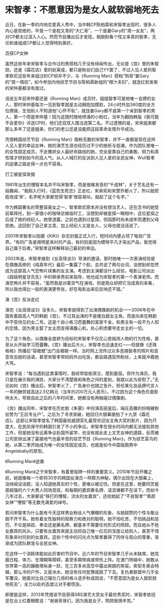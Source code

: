 # 宋智孝：不愿意因为是女人就软弱地死去

近日，在新一季的内地恋爱真人秀中，当中韩CP陈柏霖和宋智孝出现时，很多人内心是拒绝的，毕竟一个是程又青的“大仁哥”，一个是姜Gary的“周一女友”，两对CP都太过深入人心。然而节目播出后才发现，相貌耐看个性又率真的智孝，无论和谁组成CP都让人觉得特别美好。 

百搭CP女神 

虽然这些年来宋智孝与合作过的男搭档几乎没有绯闻传出，无论是《宫》里的朱智勋，还是《霜花店》里的赵寅成，都只是粉丝们自己YY罢了，不过人见人爱的智孝欧尼这些年来组过的CP却并不少，与《Running Man》搭档“狗哥”姜Gary的“周一情侣”，如今参加内地综艺节目与陈柏霖新组的“橙汁夫妇”，就连红到发紫的宋仲基都没有放过。 

话说五年前宋仲基还是《Running Man》成员时，姐姐智孝可是他唯一会撩的女人，那时宋仲基每次一见到智孝就是主动拥抱加摸脸，24小时外加360度的全方位撩拨，生怕别人不知道他“心怀不轨”，就连姜Gary都不是第一个亲到智孝的男人，第一个而是宋仲基！因为这随时随地喷涌的小粉红，当年为翻拍韩版《我可能不会爱你》评选CP时，他们还双双入围当选第二名。不过遗憾的是，宋宋姐弟都那么多年了还是姐弟，你们的老公还是没能把这段革命友情升华成功。 

凭借韩国综艺节目《Running Man》吸粉无数的宋智孝，并不一直都是现在这样人见人爱的幸运女神，她的演艺生涯也经历过不少的挫折与低潮。作为团队里唯一的女性固定成员，不走撒娇女人最好命路线的她，完全是靠自己的勇敢、努力和真性情才拼到如今的高人气。从人人喊打的反派到人见人爱的全民女神，Wuli智孝的逆袭之路走得一点也不容易。 

打工被星探发掘 

1981年出生的懵智本名并不叫宋智孝，而是很难发音的“千成林”，关于艺名还有一段趣闻，“我刚入行时，《蓝色生死恋》正走红，宋承宪和宋慧乔都火了，所以就把姓改成‘宋’，名字呢大家都觉得‘智孝’很容易叫，就起了这个名字。” 

作为韩国著名的零整容美女之一，智孝欧尼原本并没有想当艺人，还在念书的她受前辈拜托，到一家很小的咖啡店做临时工，没想到却被星探一眼相中，这位星探之后成了她的经纪人。她曾透露，之前也遇到过星探，但因那时尚未成年而遭到父母拒绝。这回到了自己拿主意，加上经纪人又是女人，父母也就没话说了。 

2001年宋智孝以拍摄《KIKI》杂志封面正式入行，短时间内便占领了电视广告界。“有的广告是用明星来衬托产品，有的则是因为模特平凡才突出产品，我觉得自己属于后者。”宋智孝这样解释自己最初的幸运。 

2002年底，宋智孝接到《女高怪谈3》导演的邀请，那时她唯一一次表演经验是在偶像高修的《纯真年代》最后一集露了个脸，总共说了两句台词，没想到却忽然成为这部高人气恐怖片续集的女主演。考虑到主演都没什么经验，电影公司派出《超级明星甘先生》中的柳承秀前来指导，他也成为宋智孝的第一个表演老师。而演恐怖片并不容易，“虽然我是对着空气在演戏，但是观众却把它当成真的来看，所以我也得比一般的表演更夸张，好在电影出来后反响还不错。” 

演《宫》反派走红 

演完《女高怪谈3》没多久，宋智孝就得到了出演偶像剧的机会——2006年在中国有着超高人气的韩剧《宫》，不过其出演的不是傻白甜女主角，而是向来在韩剧中不受待见的女二号。这是个自小练习芭蕾舞的富家千金，和男主有一段不为人知的恋情，因为男主娶了女主而变得满腹心机，处心积虑要夺走女主的一切。 

为了这个角色，以偶像全度妍为目标的宋智孝不仅花心思揣测人物的行为性格，甚至从头开始学习芭蕾舞。《宫》播出后大火，宋智孝也迅速走红——但就像《还珠格格》热播后“容嬷嬷”出门会被砸一样。当时网上流传过众多恶搞智孝的照片和恶意攻击她的话语，甚至宋智孝带妈妈外出吃饭，都会路遇狂热粉丝，上来就冲着她大骂。 

宋智孝说：“每当遇到这类事情时，我经常偷偷哭泣，感到委屈。但作为演员，我只是在展示我的演技，大家分不清楚我和角色之间的差别，我就以此为安慰了。”无论如何《宫》播出后，宋智孝火了，广告身价也随之急升，担任某化妆品牌代言人一年的酬劳就高达2.5亿韩元（当年约200万元人民币）。不过因为这个角色负面影响太大，导致自此之后的八年时间里，她都没有再触碰过偶像剧。 

《宫》播出同年，宋智孝在历史剧《朱蒙》中扮演高丽皇后，端庄高雅的扮相被粉丝赞为“王后专业户”。之后为了寻求突破，她回归大银幕接拍了十九禁《霜花店》。这部让宋智孝提名了韩国最权威颁奖礼最受欢迎女主角大奖的影片，因为尺度大，在民风保守的韩国引发了不小的争议。宋智孝在很长时间内都无法接到其他工作，但是她没有远离争议赴国外留学，也没有就此走上文艺女神的道路，反而被公司安排出演了最接地气也最辛苦的综艺节目《Running Man》。作为综艺菜鸟的她，从第二季开始成为唯一的女性固定成员，也就是如今中国版跑男中Angelababy的原型。 

《Running Man》逆袭 

《Running Man》之于宋智孝，有着里程碑一样的重要意义。2010年节目开播之前，她就像每一个即将30岁的韩国女演员一样颇为神秘，偶尔出现在大银幕上，没绯闻没话题，没人知道她真实的个性，更难以被记住。但是在这里，她要同艺能感超强的六个大男人同场竞技，和每期的嘉宾撕名牌、滚泥塘都不在话下。而如今几年过去，大家都说“铁打的懵智，流水的女嘉宾”，还给她起了“不良智孝”“素颜女神”“懵智”等无数充满爱的绰号。 

若问宋智孝为什么能有今天这样男女粉丝人气爆棚的形象，与她超赞的个性与敬业脱不开干系。她有着女性独特的观察力和绝对的聪明，她不怕吃苦，不怕挑战和惩罚，不论是摔跤、拳击还是撕名牌，都基本不需要任何形式的照顾。而且她从不抢女嘉宾的风头，只要有女嘉宾来就主动将自己唯一红花的宝座让给别人，甚至不惜形象来衬托别的女嘉宾。这些个性中的闪光点为智孝赢得了同伴与观众的尊重，渐渐成为团队群宠与全民女神。 

在这样一个消耗体能如此厉害的节目中，近六年的节目宋智孝几乎从未缺席，她克服日程、体力、生理期等障碍，甚至多期带病或带伤上阵。在澳门特辑中，她敢从世界第一高的蹦极塔纵身一跃，在三百多米高空中露出爽朗的笑容。索契冬奥会特辑，那么冷的户外，又是冰水，她没有任何犹豫就跳了下去。复仇者联盟中几乎全军覆没，她面对比自己强壮几倍的格斗选手秋成勋说，“不愿意因为是女人就软弱地死去”，全力以赴的态度让对手都慌张。 

即便是这样，2013年凭借该节目获得SBS演艺大赏女子最优秀奖时，宋智孝依旧是在台上红着眼眶说：“谢谢哥哥们，因为我是女子，照顾我很辛苦。”